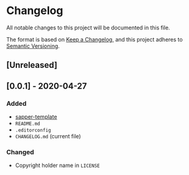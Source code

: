 # Changelog
All notable changes to this project will be documented in this file.

The format is based on [Keep a Changelog](https://keepachangelog.com/en/1.0.0/), and this project adheres to [Semantic Versioning](https://semver.org/spec/v2.0.0.html).

## [Unreleased]

## [0.0.1] - 2020-04-27
### Added
- [sapper-template](https://github.com/sveltejs/sapper-template)
- <code>README.md</code>
- <code>.editorconfig</code>
- <code>CHANGELOG.md</code> (current file)

### Changed
- Copyright holder name in <code>LICENSE</code>
